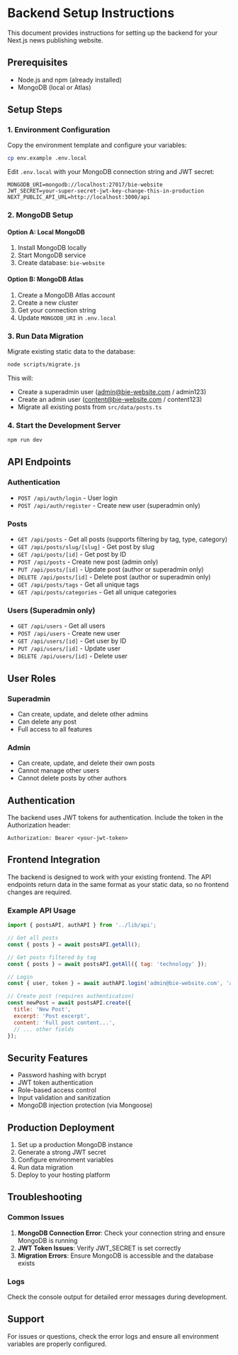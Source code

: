 # Backend Setup Instructions

This document provides instructions for setting up the backend for your Next.js news publishing website.

## Prerequisites

- Node.js and npm (already installed)
- MongoDB (local or Atlas)

## Setup Steps

### 1. Environment Configuration

Copy the environment template and configure your variables:

```bash
cp env.example .env.local
```

Edit `.env.local` with your MongoDB connection string and JWT secret:

```env
MONGODB_URI=mongodb://localhost:27017/bie-website
JWT_SECRET=your-super-secret-jwt-key-change-this-in-production
NEXT_PUBLIC_API_URL=http://localhost:3000/api
```

### 2. MongoDB Setup

#### Option A: Local MongoDB
1. Install MongoDB locally
2. Start MongoDB service
3. Create database: `bie-website`

#### Option B: MongoDB Atlas
1. Create a MongoDB Atlas account
2. Create a new cluster
3. Get your connection string
4. Update `MONGODB_URI` in `.env.local`

### 3. Run Data Migration

Migrate existing static data to the database:

```bash
node scripts/migrate.js
```

This will:
- Create a superadmin user (admin@bie-website.com / admin123)
- Create an admin user (content@bie-website.com / content123)
- Migrate all existing posts from `src/data/posts.ts`

### 4. Start the Development Server

```bash
npm run dev
```

## API Endpoints

### Authentication
- `POST /api/auth/login` - User login
- `POST /api/auth/register` - Create new user (superadmin only)

### Posts
- `GET /api/posts` - Get all posts (supports filtering by tag, type, category)
- `GET /api/posts/slug/[slug]` - Get post by slug
- `GET /api/posts/[id]` - Get post by ID
- `POST /api/posts` - Create new post (admin only)
- `PUT /api/posts/[id]` - Update post (author or superadmin only)
- `DELETE /api/posts/[id]` - Delete post (author or superadmin only)
- `GET /api/posts/tags` - Get all unique tags
- `GET /api/posts/categories` - Get all unique categories

### Users (Superadmin only)
- `GET /api/users` - Get all users
- `POST /api/users` - Create new user
- `GET /api/users/[id]` - Get user by ID
- `PUT /api/users/[id]` - Update user
- `DELETE /api/users/[id]` - Delete user

## User Roles

### Superadmin
- Can create, update, and delete other admins
- Can delete any post
- Full access to all features

### Admin
- Can create, update, and delete their own posts
- Cannot manage other users
- Cannot delete posts by other authors

## Authentication

The backend uses JWT tokens for authentication. Include the token in the Authorization header:

```
Authorization: Bearer <your-jwt-token>
```

## Frontend Integration

The backend is designed to work with your existing frontend. The API endpoints return data in the same format as your static data, so no frontend changes are required.

### Example API Usage

```javascript
import { postsAPI, authAPI } from '../lib/api';

// Get all posts
const { posts } = await postsAPI.getAll();

// Get posts filtered by tag
const { posts } = await postsAPI.getAll({ tag: 'technology' });

// Login
const { user, token } = await authAPI.login('admin@bie-website.com', 'admin123');

// Create post (requires authentication)
const newPost = await postsAPI.create({
  title: 'New Post',
  excerpt: 'Post excerpt',
  content: 'Full post content...',
  // ... other fields
});
```

## Security Features

- Password hashing with bcrypt
- JWT token authentication
- Role-based access control
- Input validation and sanitization
- MongoDB injection protection (via Mongoose)

## Production Deployment

1. Set up a production MongoDB instance
2. Generate a strong JWT secret
3. Configure environment variables
4. Run data migration
5. Deploy to your hosting platform

## Troubleshooting

### Common Issues

1. **MongoDB Connection Error**: Check your connection string and ensure MongoDB is running
2. **JWT Token Issues**: Verify JWT_SECRET is set correctly
3. **Migration Errors**: Ensure MongoDB is accessible and the database exists

### Logs

Check the console output for detailed error messages during development.

## Support

For issues or questions, check the error logs and ensure all environment variables are properly configured.

